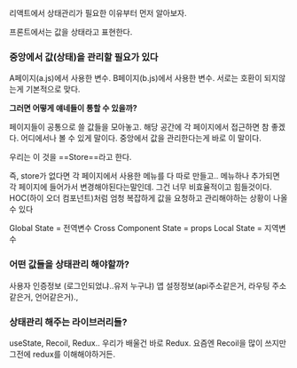 
리액트에서 상태관리가 필요한 이유부터 먼저 알아보자.

프론트에서는 값을 상태라고 표현한다.

### 중앙에서 값(상태)을 관리할 필요가 있다

A페이지(a.js)에서 사용한 변수.
B페이지(b.js)에서 사용한 변수.
서로는 호환이 되지않는게 기본적으로 맞다.

**그러면 어떻게 얘네들이 통할 수 있을까?**

페이지들이 공통으로 쓸 값들을 모아놓고. 
해당 공간에 각 페이지에서 접근하면 참 좋겠다.
어디에서나 볼 수 있게 말이다.
중앙에서 값을 관리한다는게 바로 이 말이다.

우리는 이 것을 ==Store==라고 한다.

즉, store가 없다면 각 페이지에서 사용한 메뉴를 다 따로 만들고.. 메뉴하나 추가되면 각 페이지에 들어가서 변경해야된다는말인데. 그건 너무 비효율적이고 힘들것이다. 
HOC(하이 오더 컴포넌트)처럼 엄청 복잡하게 값을 요청하고 관리해야하는 상황이 나올 수 있다


Global State = 전역변수
Cross Component State =  props
Local State = 지역변수



### 어떤 값들을 상태관리 해야할까?

사용자 인증정보 (로그인되었냐..유저 누구냐)
앱 설정정보(api주소같은거, 라우팅 주소같은거, 언어같은거).,


### 상태관리 해주는 라이브러리들?

useState, Recoil, Redux..
우리가 배울건 바로 Redux.
요즘엔 Recoil을 많이 쓰지만 그전에 redux를 이해해야하거든.




